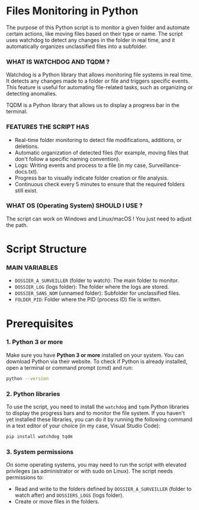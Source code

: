 # Files Monitoring in Python
The purpose of this Python script is to monitor a given folder and automate certain actions, like moving files based on their type or name. The script uses watchdog to detect any changes in the folder in real time, and it automatically organizes unclassified files into a subfolder.

### WHAT IS WATCHDOG AND TQDM ?
Watchdog is a Python library that allows monitoring file systems in real time. It detects any changes made to a folder or file and triggers specific events. This feature is useful for automating file-related tasks, such as organizing or detecting anomalies.

TQDM is a Python library that allows us to display a progress bar in the terminal.

### FEATURES THE SCRIPT HAS
- Real-time folder monitoring to detect file modifications, additions, or deletions.
- Automatic organization of detected files (for example, moving files that don't follow a specific naming convention).
- Logs: Writing events and process to a file (in my case, Surveillance-docs.txt).
- Progress bar to visually indicate folder creation or file analysis.
- Continuous check every 5 minutes to ensure that the required folders still exist.

### WHAT OS (Operating System) SHOULD I USE ?
The script can work on Windows and Linux/macOS ! You just need to adjust the path.

# Script Structure
### MAIN VARIABLES
- `DOSSIER_A_SURVEILLER` (folder to watch): The main folder to monitor.
- `DOSSIER_LOG` (logs folder): The folder where the logs are stored.
- `DOSSIER_SANS_NOM` (unnamed folder): Subfolder for unclassified files.
- `FOLDER_PID`: Folder where the PID (process ID) file is written. 

# Prerequisites
### 1. Python 3 or more
Make sure you have **Python 3 or more** installed on your system. You can download Python via their website. To check if Python is already installed, open a terminal or command prompt (cmd) and run:
```bash
python --version
```

### 2. Python libraries
To use the script, you need to install the `watchdog` and `tqdm` Python libraries to display the progress bars and to monitor the file system. If you haven't yet installed these libraries, you can do it by running the following command in a text editor of your choice (in my case, Visual Studio Code):
```bash
pip install watchdog tqdm
```

### 3. System permissions
On some operating systems, you may need to run the script with elevated privileges (as administrator or with sudo on Linux). The script needs permissions to:
- Read and write to the folders defined by `DOSSIER_A_SURVEILLER` (folder to watch after) and `DOSSIERS_LOGS` (logs folder).
- Create or move files in the folders.

